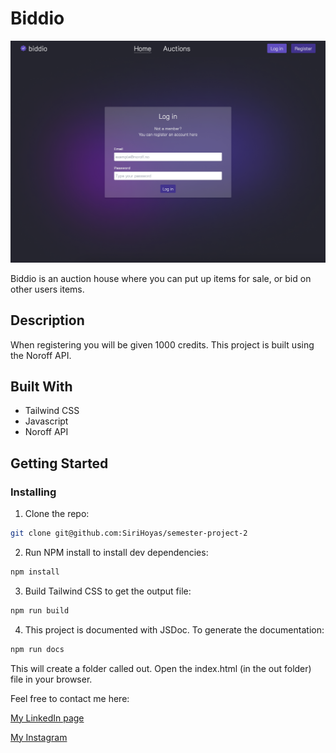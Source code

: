 # Biddio

![image](/src/img/thumbnail.png)

Biddio is an auction house where you can put up items for sale, or bid on other users items.

## Description

When registering you will be given 1000 credits. This project is built using the Noroff API.

## Built With

- Tailwind CSS
- Javascript
- Noroff API

## Getting Started

### Installing

1. Clone the repo:

```bash
git clone git@github.com:SiriHoyas/semester-project-2
```

2. Run NPM install to install dev dependencies:

```bash
npm install
```

3. Build Tailwind CSS to get the output file:

```bash
npm run build
```

4. This project is documented with JSDoc. To generate the documentation:

```bash
npm run docs
```

This will create a folder called out. Open the index.html (in the out folder) file in your browser.

Feel free to contact me here:

[My LinkedIn page](https://www.linkedin.com/in/siri-h%C3%B8y%C3%A5s-2bb74b1a2/)

[My Instagram](https://www.instagram.com/sirihoyas/)
